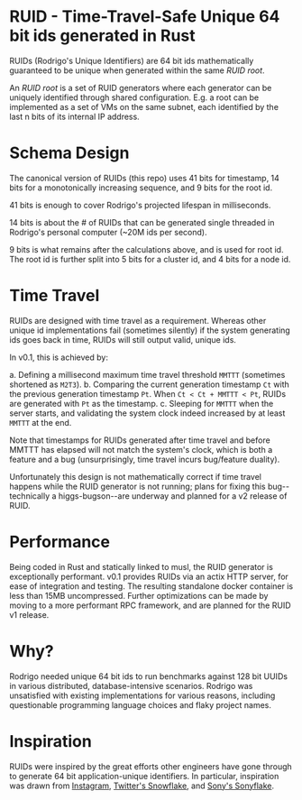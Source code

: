# RUID - Time-Travel-Safe Unique 64 bit ids generated in Rust

RUIDs (Rodrigo's Unique Identifiers) are 64 bit ids mathematically guaranteed to be unique when generated within the same _RUID root_.

An _RUID root_ is a set of RUID generators where each generator can be uniquely identified through shared configuration. E.g. a root can be implemented as a set of VMs on the same subnet, each identified by the last n bits of its internal IP address.

# Schema Design

The canonical version of RUIDs (this repo) uses 41 bits for timestamp, 14 bits for a monotonically increasing sequence, and 9 bits for the root id.

41 bits is enough to cover Rodrigo's projected lifespan in milliseconds.

14 bits is about the # of RUIDs that can be generated single threaded in Rodrigo's personal computer (~20M ids per second).

9 bits is what remains after the calculations above, and is used for root id. The root id is further split into 5 bits for a cluster id, and 4 bits for a node id.

# Time Travel

RUIDs are designed with time travel as a requirement. Whereas other unique id implementations fail (sometimes silently) if the system generating ids goes back in time, RUIDs will still output valid, unique ids.

In v0.1, this is achieved by:

a. Defining a millisecond maximum time travel threshold `MMTTT` (sometimes shortened as `M2T3`).
b. Comparing the current generation timestamp `Ct` with the previous generation timestamp `Pt`. When `Ct < Ct + MMTTT < Pt`, RUIDs are generated with `Pt` as the timestamp.
c. Sleeping for `MMTTT` when the server starts, and validating the system clock indeed increased by at least `MMTTT` at the end.

Note that timestamps for RUIDs generated after time travel and before MMTTT has elapsed will not match the system's clock, which is both a feature and a bug (unsurprisingly, time travel incurs bug/feature duality).

Unfortunately this design is not mathematically correct if time travel happens while the RUID generator is not running; plans for fixing this bug--technically a higgs-bugson--are underway and planned for a v2 release of RUID.

# Performance

Being coded in Rust and statically linked to musl, the RUID generator is exceptionally performant. v0.1 provides RUIDs via an actix HTTP server, for ease of integration and testing. The resulting standalone docker container is less than 15MB uncompressed. Further optimizations can be made by moving to a more performant RPC framework, and are planned for the RUID v1 release.

# Why?

Rodrigo needed unique 64 bit ids to run benchmarks against 128 bit UUIDs in various distributed, database-intensive scenarios. Rodrigo was unsatisfied with existing implementations for various reasons, including questionable programming language choices and flaky project names.

# Inspiration

RUIDs were inspired by the great efforts other engineers have gone through to generate 64 bit application-unique identifiers. In particular, inspiration was drawn from [Instagram](https://instagram-engineering.com/sharding-ids-at-instagram-1cf5a71e5a5c), [Twitter's Snowflake](https://blog.twitter.com/engineering/en_us/a/2010/announcing-snowflake.html), and [Sony's Sonyflake](https://github.com/sony/sonyflake).
